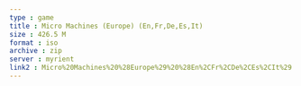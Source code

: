 ```yaml
---
type : game
title : Micro Machines (Europe) (En,Fr,De,Es,It)
size : 426.5 M
format : iso
archive : zip
server : myrient
link2 : Micro%20Machines%20%28Europe%29%20%28En%2CFr%2CDe%2CEs%2CIt%29
---
```

